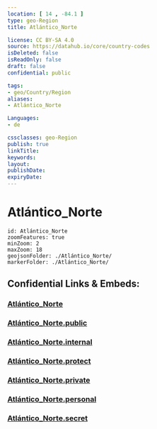 ```yaml
---
location: [ 14 , -84.1 ] 
type: geo-Region
title: Atlántico_Norte

license: CC BY-SA 4.0
source: https://datahub.io/core/country-codes
isDeleted: false
isReadOnly: false
draft: false
confidential: public

tags:
- geo/Country/Region
aliases:
- Atlántico_Norte

Languages:
- de

cssclasses: geo-Region
publish: true
linkTitle: 
keywords: 
layout: 
publishDate: 
expiryDate: 
---
```


# Atlántico_Norte

```leaflet
id: Atlántico_Norte
zoomFeatures: true 
minZoom: 2 
maxZoom: 18
geojsonFolder: ./Atlántico_Norte/
markerFolder: ./Atlántico_Norte/
```


## Confidential Links & Embeds: 

### [Atlántico_Norte](/_Standards/Earth/Continent/America~Central/Nicaragua/departments~Nicaragua/Atlántico_Norte.md) 

### [Atlántico_Norte.public](/_public/Earth/Continent/America~Central/Nicaragua/departments~Nicaragua/Atlántico_Norte.public.md) 

### [Atlántico_Norte.internal](/_internal/Earth/Continent/America~Central/Nicaragua/departments~Nicaragua/Atlántico_Norte.internal.md) 

### [Atlántico_Norte.protect](/_protect/Earth/Continent/America~Central/Nicaragua/departments~Nicaragua/Atlántico_Norte.protect.md) 

### [Atlántico_Norte.private](/_private/Earth/Continent/America~Central/Nicaragua/departments~Nicaragua/Atlántico_Norte.private.md) 

### [Atlántico_Norte.personal](/_personal/Earth/Continent/America~Central/Nicaragua/departments~Nicaragua/Atlántico_Norte.personal.md) 

### [Atlántico_Norte.secret](/_secret/Earth/Continent/America~Central/Nicaragua/departments~Nicaragua/Atlántico_Norte.secret.md)

